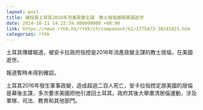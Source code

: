 ```yaml
---
layout: post
title: 被指是土耳其2016年流產政變主謀　教士居倫據報美國逝世
date: 2024-10-21 14:22:59.000000000 +08:00
link: https://news.rthk.hk/rthk/ch/component/k2/1775473-20241021.htm
categories: rthk
---
```


土耳其傳媒報道，被安卡拉政府指控是2016年流產政變主謀的教士居倫，在美國逝世。

報道暫時未得到確認。

土耳其2016年發生軍事政變，造成超過二百人死亡，安卡拉指控定居美國的居倫是幕後主謀，多次要求美國把他引渡回土耳其。政府其後大舉肅清居倫運動，涉及軍隊、司法、教育和其他部門。
